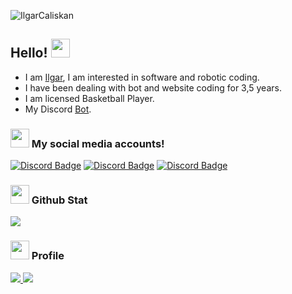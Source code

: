 <p align="left"> <img src="https://komarev.com/ghpvc/?username=IlgarCaliskan" alt="IlgarCaliskan" /> </p>

## Hello! <img src="https://cdn.discordapp.com/emojis/730513541961875466.gif?size=96" width="30px">

- I am [Ilgar](https://discord.com/users/94598547172757504), I am interested in software and robotic coding.
- I have been dealing with bot and website coding for 3,5 years.
- I am licensed Basketball Player.
- My Discord [Bot](https://discord.com/oauth2/authorize?client_id=971665491078823947&scope=bot&permissions=8).

<h3><img src="https://cdn.discordapp.com/emojis/663699720257929236.webp?size=96&quality=lossless" width="30px"> My social media accounts!</h3>

[![Discord Badge](https://img.shields.io/badge/Discord%20-7289DA.svg?&amp;style=for-the-badge&amp;logo=discord&amp;logoColor=white)](https://discord.com/users/852788915286441984)
[![Discord Badge](https://img.shields.io/badge/Instagram%20-8a3ab9.svg?&amp;style=for-the-badge&amp;logo=instagram&amp;logoColor=white)](https://www.instagram.com/ilgarcaliskan/)
[![Discord Badge](https://img.shields.io/badge/Twitter%20-1DA1F2.svg?&amp;style=for-the-badge&amp;logo=twitter&amp;logoColor=white)](https://twitter.com/ilgarcaliskan)


<div >
<h3><img src="https://cdn.discordapp.com/emojis/735615640496504872.webp?size=96" width="30px"> Github Stat</h3>
   <a href="https://github.com/IlgarCaliskan" target="_blank">
      <img src="https://github-readme-stats.vercel.app/api/?username=IlgarCaliskan&show_icons=true&title_color=fff&icon_color=ffff00&text_color=9f9f9f&bg_color=151515">
   </a>
   
   <h3><img src="https://cdn.discordapp.com/emojis/657942852818436106.webp?size=96" width="30px"> Profile</h3>
   <a href="https://discord.com/users/94598547172757504" target="_blank">
      <img src="https://lanyard-profile-readme.vercel.app/api/94598547172757504">
   </a>
 <a href="https://discord.com/users/852788915286441984" target="_blank">
      <img src="https://lanyard-profile-readme.vercel.app/api/852788915286441984">
   </a>
</div>
